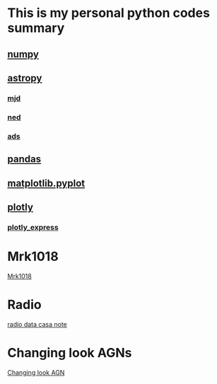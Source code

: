 # This is my personal python codes summary

## [numpy]()
## [astropy]()
### [mjd]()
### [ned]()
### [ads]()
## [pandas]()
## [matplotlib.pyplot]()
## [plotly](https://nbviewer.jupyter.org/github/brettlv/brettlv.github.io/blob/master/pythoncode/plotly.ipynb)
### [plotly_express](https://nbviewer.jupyter.org/github/brettlv/brettlv.github.io/blob/master/pythoncode/plotly_express_.ipynb)


# Mrk1018
[Mrk1018](https://brettlv.github.io/pythoncode/Mrk1018)



# Radio
[radio data casa note](https://brettlv.github.io/radiolearnnote)


# Changing look AGNs 
[Changing look AGN](https://brettlv.github.io/pythoncode/changinglookAGN)

